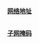 **<a href ="https://baike.baidu.com/item/%E7%BD%91%E7%BB%9C%E5%9C%B0%E5%9D%80/9765459">网络地址</a>**  <br><br>

**<a href ="https://baike.baidu.com/item/%E5%AD%90%E7%BD%91%E6%8E%A9%E7%A0%81/100207">子网掩码</a>**    <br><br>
